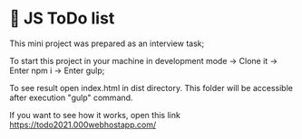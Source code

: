 # 📝 JS ToDo list

This mini project was prepared as an interview task;

To start this project in your machine in development mode → Clone it → Enter npm i → Enter gulp;

To see result open index.html in dist directory. This folder will be accessible after execution "gulp" command.

If you want to see how it works, open this link https://todo2021.000webhostapp.com/ 
